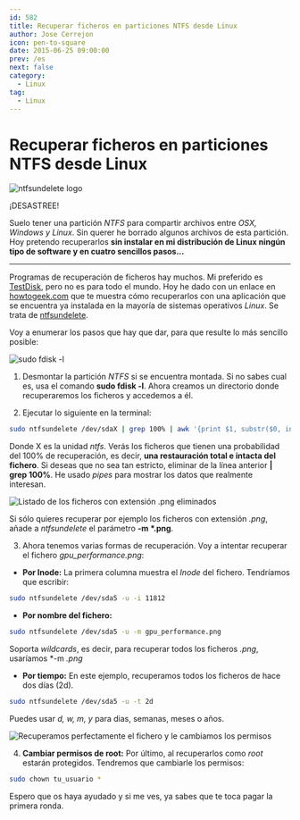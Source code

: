 ```yaml
---
id: 582
title: Recuperar ficheros en particiones NTFS desde Linux
author: Jose Cerrejon
icon: pen-to-square
date: 2015-06-25 09:00:00
prev: /es
next: false
category:
  - Linux
tag:
  - Linux
---
```


# Recuperar ficheros en particiones NTFS desde Linux

![ntfsundelete logo](/images/2015/06/ntfsundel_logo.png)

¡DESASTREE!

Suelo tener una partición *NTFS* para compartir archivos entre *OSX, Windows y Linux*. Sin querer he borrado algunos archivos de esta partición. Hoy pretendo recuperarlos **sin instalar en mi distribución de Linux ningún tipo de software y en cuatro sencillos pasos...**

- - -
Programas de recuperación de ficheros hay muchos. Mi preferido es [TestDisk](http://www.cgsecurity.org/wiki/TestDisk), pero no es para todo el mundo. Hoy he dado con un enlace en [howtogeek.com](http://www.howtogeek.com/howto/13706/recover-deleted-files-on-an-ntfs-hard-drive-from-a-ubuntu-live-cd/) que te muestra cómo recuperarlos con una aplicación que se encuentra ya instalada en la mayoría de sistemas operativos *Linux*. Se trata de [ntfsundelete](http://linux.die.net/man/8/ntfsundelete).

Voy a enumerar los pasos que hay que dar, para que resulte lo más sencillo posible:

![sudo fdisk -l](/images/2015/06/ntfsundel_01.png "sudo fdisk -l")

1) Desmontar la partición *NTFS* si se encuentra montada. Si no sabes cual es, usa el comando **sudo fdisk -l**. Ahora creamos un directorio donde recuperaremos los ficheros y accedemos a él.

2) Ejecutar lo siguiente en la terminal:

```bash
sudo ntfsundelete /dev/sdaX | grep 100% | awk '{print $1, substr($0, index($0,$7)) }'
```

Donde X es la unidad *ntfs*. Verás los ficheros que tienen una probabilidad del 100% de recuperación, es decir, **una restauración total e intacta del fichero**. Si deseas que no sea tan estricto, eliminar de la línea anterior **| grep 100%**. He usado *pipes* para mostrar los datos que realmente interesan.

![Listado de los ficheros con extensión .png eliminados](/images/2015/06/ntfsundel_02.png "Listado de los ficheros con extensión .png eliminados")

Si sólo quieres recuperar por ejemplo los ficheros con extensión *.png*, añade a *ntfsundelete* el parámetro **-m \*.png**.

3) Ahora tenemos varias formas de recuperación. Voy a intentar recuperar el fichero *gpu_performance.png*:

* **Por Inode:** La primera columna muestra el *Inode* del fichero. Tendríamos que escribir:

```bash
sudo ntfsundelete /dev/sda5 -u -i 11812
```

* **Por nombre del fichero:**

```bash
sudo ntfsundelete /dev/sda5 -u -m gpu_performance.png
```

Soporta *wildcards*, es decir, para recuperar todos los ficheros *.png*, usaríamos *-m *.png*

* **Por tiempo:** En este ejemplo, recuperamos todos los ficheros de hace dos días (2d).

```bash
sudo ntfsundelete /dev/sda5 -u -t 2d
```

Puedes usar *d, w, m, y* para dias, semanas, meses o años.

![Recuperamos perfectamente el fichero y le cambiamos los permisos](/images/2015/06/ntfsundel_03.png "Recuperamos perfectamente el fichero y le cambiamos los permisos")

4) **Cambiar permisos de root:** Por último, al recuperarlos como *root* estarán protegidos. Tendremos que cambiarle los permisos:

```bash
sudo chown tu_usuario *
```

Espero que os haya ayudado y si me ves, ya sabes que te toca pagar la primera ronda.